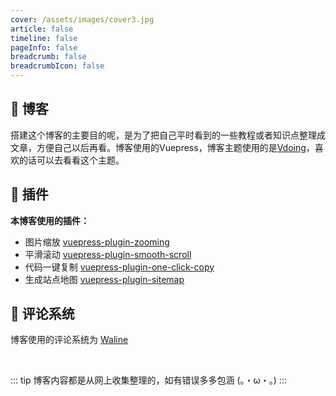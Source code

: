 ```yaml
---
cover: /assets/images/cover3.jpg
article: false
timeline: false
pageInfo: false
breadcrumb: false
breadcrumbIcon: false
---
```


## 📘 博客
搭建这个博客的主要目的呢，是为了把自己平时看到的一些教程或者知识点整理成文章，方便自己以后再看。博客使用的Vuepress，博客主题使用的是[Vdoing](https://github.com/xugaoyi/vuepress-theme-vdoing)，喜欢的话可以去看看这个主题。

## 🎨 插件

**本博客使用的插件：**<br>
 - 图片缩放 [vuepress-plugin-zooming](https://vuepress.github.io/zh/plugins/zooming/#%E5%AE%89%E8%A3%85)
 - 平滑滚动 [vuepress-plugin-smooth-scroll](https://vuepress.github.io/zh/plugins/smooth-scroll/)
 - 代码一键复制 [vuepress-plugin-one-click-copy](https://www.npmjs.com/package/vuepress-plugin-one-click-copy)
 - 生成站点地图 [vuepress-plugin-sitemap](https://github.com/ekoeryanto/vuepress-plugin-sitemap)

## 📜 评论系统

博客使用的评论系统为 [Waline](https://waline.js.org/)

<br>

::: tip
博客内容都是从网上收集整理的，如有错误多多包涵 (。・ω・。)
:::

<runtime/>
